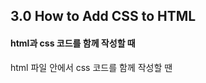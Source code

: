 ## 3.0 How to Add CSS to HTML

#### html과 css 코드를 함께 작성할 때

html 파일 안에서 css 코드를 함께 작성할 땐 <style> 태그 사용. 반드시 <head> 안에 와있어야 함

따로 css 파일을 만들 경우 <link />(self-close) 태그 사용.

href="파일명.css" re="stylesheet"로 링크 연결 후 해당 파일과의 관계를 적어줌

#### css 파일을 따로 만들어 연결해 사용할 때

따로 css 파일을 만들 경우 <link />(self-close) 태그 사용. href="파일명.css" re="stylesheet"로 링크 연결 후 해당 파일과의 관계를 적어줌

## 3.1 Writing Our First CSS Lines

#### 코드 작성 시 주의사항

- CSS가 하는 일은 HTML 태그를 가리키는 일. ("이 태그는 초록색", 우리가 가리키는 태그를 'selector'라고 함)
- CSS 작성에선 띄어쓰기를 하지 않음
- font-size:20px; 과 같이, 속성 다음 콜론(:), 값 다음 세미콜론(;)으로 닫아줘야 함

"속성이름:속성값;"

- 밑줄(\_) 또는 슬래쉬(/) 사용 불가
- css 또한 어떤 값이든 쓸 수 있으나, 속성에 맞는 값을 써야 브라우저에서 적용됨
- css 또한 모든 속성을 일일이 다 기억할 필요는 없음 -기본적으로 어떻게 동작하는지만 기억하면 됨

##### 요약

1. 태그를 지정
2. 원하는 속성값을 쓴다.

## 3.2 What Does Cascading Mean

#### CSS : Cascading Style Sheet

Cascading : 위에서 아래로 내려오는 이미지(폭포가 흐르는 것 떠올리기)

어떤 것 다음에 어떤 것이 온다 이것이 cascading이 의미하는 바다.

브라우저가 CSS 코드를 읽을 때 cascading 방식으로, 즉 위에 있는 코드부터 차례차례로 읽힌다.

위에서 아래로 읽는다는 브라우저가 CSS를 읽는 방법을 아는게 가끔 유용하다.

inline CSS와 external CSS 두 CSS 코드가 같은 대상을 가리키게 되면 어떻게 될까?

→ 브라우저는 위에서 아래로 코드를 읽으므로 마지막에 있는 코드가 우리에게 보여지게 된다.

가장 마지막으로 변경된 속성이 우리에게 보여진다.

그래서 코드의 순서를 바꾸면 최종적으로 보여지는 모습이 달라진다.

##### 요약

CSS는 위에서 아래로 작동한다. 결국 적용 되는 건 가장 마지막 코드다.

## 3.3 Blocks and Inlines

#### 블록이 아닌 것을 기억하라

1. div는 옆에 다른 div가 오지 않는다.
2. span은 옆에 다른 span이 올 수 있다.
3. link도 옆에 다른 게 올 수 있다.
4. p는 옆에 올 수 없다. (블록이기 때문)
5. 옆에 다른 요소가 못 오는걸 block
   올 수 있는걸 inline라고 한다. (in the same line)
6. inline의 대표적인 태그 <span>, <a>, <img>

## 3.4 Margin Part One

#### Block의 특징(margin, padding, border)

block에서 inline으로 inline에서 block으로 바꾸는게 가능할까? → 가능하다

이렇게 하는 걸 display 속성이라고 한다.

기본적으로 span의 display 속성은 inline이다. 이걸 block으로 바꿔주면 span도 block이 된다.

그렇다면 div를 inline으로 바꾸면 어떤 일이 일어날까? → div가 사라진다.

이유는 어떤 요소가 inline이면 그 요소는 높이와 너비를 가질 수 없기 때문이다.

높이와 너비가 없고 내용도 없기 때문에 사라져 보인다. 내용이 있으면 그 내용만큼의 크기를 가지고 보여지게 된다.

inline은 높이와 너비가 없고, block은 높이와 너비가 있다.

block의 엄청난 특징 3가지는 다음과 같다.

브라우저는 요소들에게 원치 않아도 많은 style 속성을 준다.

user agent stylesheet : 브라우저가 기본적으로 준 style 속성

1. **margin : box의 border의 바깥에 있는 공간**
2. padding
3. border

## 3.5 Margin Part Two

#### 마진 상쇄(겹침)

방향 설정 없이 margin 하나를 주면 사방에 전부 다 적용된다.

두 개를 줄 경우 상하, 좌우 이다.

네 개를 줄 경우 시계방향 순으로 적용된다. (상 우 하 좌)

Collapsing margin 현상 (상하에서만 발생함)

body안에 div의 위 아래 마진이 body의 위 아래 마진과 만나면(두 경계가 만나면), 둘 중 더 큰 값의 마진이 body에 적용되며 body 와 div margin은 하나로 취급된다.

"마진 상쇄에 대한 설명"
https://velog.io/@raram2/CSS-%EB%A7%88%EC%A7%84-%EC%83%81%EC%87%84Margin-collapsing-%EC%9B%90%EB%A6%AC-%EC%99%84%EB%B2%BD-%EC%9D%B4%ED%95%B4

## 3.6 Paddings and IDs

#### 박스에게 마진은 외투, 패딩은 내복

- padding은 margin과 반대 개념이다.

- padding은 box의 경계로부터 '안쪽'에 있는 공간이다.

- 값의 개수에 따라 적용되는 방향은 margin과 동일하다.

- 여러 div를 생성했을 때 'id'를 이용하여 div들을 구분할 수 있고, 각각 다른 속성을 적용시킬 수 있다.

- CSS로 first div에 속성을 적용 시킬 땐, #first {} , #과 아이디 사이에 공백이 있으면 안 된다.

```html

    <style>
      body {
      #first {
        background-color: whitesmoke;
        width: 150px;
        height: 150px;
      }
    </style>
  <body>
    <div id="first">
  </body>
```

- 이는 body, span 등에서도 마찬가지다.

- CSS 코드의 id명은 unique 해야 하고 HTML 코드에서 썼던 id명과 같아야 한다.

##### 요약

Collapsing Margin를 해결하기 위한 방법은 Padding을 사용하여 body 구역과 box구역의 경계를 만들어 주는 것이다.

- 크롬에서는 이 padding구역을 녹색으로 따로 표현하였다.

## 3.7 Border

#### border: box의 경계

- border 종류는 많은데 다 못생겨서 거의 한 종류의 border만 씀
- border 굵기(line-width), 종류(style), 색상(color) 순으로 입력
- style 종류: solid - 실선, dashed - 점선
- inline과 block 모두 적용됨

css의 cascading 특징을 이용해서, 한개의 border style만 바꾸고 싶으면 먼저 \*를 이용해서 전체 다 스타일 준 뒤에 밑에 해당 요소만 다른 style 주면 그거만 바뀜. 해당 요소에서 코드를 전부 다시 쓸 필요 없이 바꿀 코드만 작성하면 됨.

모든 요소에 border 주고 싶으면 *을 이용. *는 전체를 뜻함.

## 3.8 Classes

#### inline에서의 margin & padding

1. padding은 span에 적용 된다.

2. span은 inline 속성이다.

3. inline 속성은 높이와 너비가 없으므로 margin을 적용할 경우 좌, 우에만 적용된다.

- 이와 같은 상황에 margin을 위, 아래에 적용하고 싶다면, inline 요소를 block으로 바꿔줘야 한다.

4. class는 여러개의 속성들이 공용으로 사용할 수 있는 스타일 형식이다.

5. 여러 개의 속성에 같은 스타일을 적용하고 싶을 때 사용한다.

6. class는 .속성 으로 사용한다.

- id⇒ #tomato는 id="tomato"
  -class⇒ .tomato는 class="tomato"

7. id명과 다르게 class명은 여러 요소들이 같이 쓸 수 있다.

- class 속에는 btn과 tomato를 연이어 넣어 각각 다른 class 속성을 동시에 부여할 수도 있다.

## 3.9 Inline Block

#### display: inline-block;

block 속성을 inline로 바꾸고, width와 height를 갖게 하고 싶을 때는 inline-block을 사용한다.

##### 예시

div는 너비와 높이를 가질 수 없으므로, div를 inline-block으로 display해준다

하지만 많은 문제가 있고, 오래됐기 대문에 잘 사용하지 않음.
(반응형 디자인을 지원하지 않는다.)

## 3.10 Flexbox Part One

#### Flexbox란?

flexbox는 박스들을 어떤 곳이든 둘 수 있어서 좋음. 아주 유연하다. 2d(2차원) 레이아웃에서 잘 작동한다.

사용시 3개의 규칙이 있다.

1. 자식 엘리먼트에는 어떤 것도 적지 말아야 한다. 부모 엘리먼트에만 명시.

박스들을 우리가 원하는 곳으로 움직이게 하려면 부모 엘리먼트를 flex container로 만들어야 함. display: flex;

3. justify-content: 값; 으로 화면 크기에 따라 자유롭게 배치가 된다.

4. flex container는 두개의 축을 가진다. 주축(main axis)과 교차축(cross axis).
   디폴트로는 주축은 수평이고, 교차축은 수직이다.

5. justify-content: 값;는 주축에 적용되고, align-items: 값;은 교차축에 적용된다.

6. 주축은 수평으로 디폴트가 설정되어 있고 교차축은 수직으로 설정되어 있으며 나중에 바꿀 수도 있다.

7. 만약 body가 height를 가지고 있지 않다면, align-items를 설정하더라도 바뀌지 않다.
   이미 맨 위아래를 차지하고 중심에 있으니까.
   이 경우에는 flex컨테이너에 height를 추가하면 된다. 예) height: 100vh;

8. vh단위는 viewport(screen) height라는 지표다. 화면 크기에 따라 다르다. height: 100vh;는 화면 높이의 100%를 의미. 따라서 아이폰, 맥, 더 큰 화면 모두에서 화면에 맞춰 모양이 바뀜

9. vw: 보여지는 스크린 폭에 맞춰서 움직임 100vw(보여지는 스크린 폭의 100%)

## 3.11 Flexbox Part Two

#### Flex-direction & wrap

1. justify-content나 align-items의 default를 변경하기 위해선, 'flex-direction'을 수정하면 된다.

2. flex-direction에는 두 가지 속성, column과 row가 있다.

3. display를 flex로 했을 때 default는 row이다. 따라서 flex-direction: column;을 주면 주축과 교차축이 반전된다.

4. 원하는만큼 flex 부모-자식 엘리먼트를 만들어낼 수 있다.

5. flex-wrap: nowrap;을 통해 wrapping이 일어나지 않게 할 수 있다.

6. flexbox는 width값을 초기 사이즈로만 여기고, 모든 엘리먼트를 같은 줄에 있게 하기 위해 width를 바꾸기도 한다.

7. flex-direction: column-reverse; 밑에서 시작해서 위로 올라가게 한다.(마찬가지로 row-reverse도 있다.)

8. flex-wrap: wrap-reverse; 또한 있는데, 브라우저를 줄일 때, 엘리먼트가 겹쳐지는 위치가 역전된다.

## 3.12 Fixed

#### fixed와 미세 조정

1. position fixed를 이용하면 스크롤해도 항상 제자리에 머무른다.

2. 처음 만들어진 자리에 고정 되지만 top, left, right, bottom 중 하나만 수정해도 서로 다른 레이어에 위치하게되어 원래 위치가 무시된다.

3. positon fixed를 이용하면 가장 위에 위치하게 된다. (맨 앞)

## 3.13 Relative Absolute

#### Relative & Absolute

1. positon: static (default)

2. position: fixed

- element가 처음 생성된 자리에 고정.

3. position: relative;

- element가 '처음 생성된 위치'를 기준점으로, top bottom left right으로 위치를 조금씩 수정할 수 있다.

4. position: absolute;
   가장 가까운 relative 부모를 기준으로 이동
   position:relative; 를 해주면 부모가 된다.

5. 부모, 조상 요소에 position이
   지정이 되어 있지 않았을 때,
   position: absolute인 자식 요소의 위치가
   body를 기준으로 움직이는 게 아니라
   초기 컨테이닝 블록 = viewport = 현재 화면 영역의 크기를 기준으로 움직인다.

## 3.14 Pseudo Selectors part One

#### pseudo selector

기존 방법 : 태그, id w/#, class w/.

psuedo selector는 세부적으로 엘리먼트를 선택해 주는 것!

복잡한 엘리먼트 지정 과정을 pseudo selector로 간소화할 수 있음

ex>

```css
div:first-child {
  background-color: tomato;
}

div:last-child {
  background-color: teal;
}
```

1. id나 class를 따로 만드는것보다 이렇게 지정하는게 훨씬 좋은 방법
   (css에서만 선택하면 되고 html 코드를 고칠 필요가 없음)

2. n번째 태그 수정하기: nth-child(n)

```css
span:nth-child(2) {
  background-color: teal;
}
span:nth-child(even) {
  //or odd ( 홀수 )
  background-color: teal;
}
```

even은 모든 짝수번째 요소를 한꺼번에 바꿀 수있다

```css
span:nth-child(5n + 1) {
  background-color: silver;
}
```

n을 사용하면 매우 편하다

##### live Server 사용하시면서 last-child 지정 안되는 이유는?

Live Server 가 Body 태그 안쪽 맨 아래에 보이지 않는 스크립트 태그 ( 또는 어떤 것 ) 을 만들기 때문에 더이상 div가 last-child가 아닙니다.

## 3.15 Combinators

#### 다양한 Combinator

부모 자식 {} → 부모의 inside
부모 > 바로 밑 자식 {} → 부모의 under
비슷한 A1 + A2 {} → A1의 next

### 적용 방법

1. div의 자식 span들을 모두 찾아서 효과를 주는 방법

div span {
text-decoration : underline;
}

-> div밑에 있는 모든 span에 효과가 적용됨
-> 바로 밑 자식이 아니어도 div 안에 포함되는 모든 span을 찾아줌

2. div의 바로 밑 자식 span에만 효과를 주는 방법

div > span {
text-decoration : underline;
}

이렇게하면오로지 바로 밑의 자식만 건드림

3. 형제에게 효과를 주는방법

p + span {
color: black;

}

p 다음에 오는 span의 색을 검정색으로 바꿔줌

- 를 사용하면 자신 바로 밑에 있는형제에게 영향을 끼칠 수 있다.

5. 만약 p, address, span 순으로 형제관계가 형성되어있는데 p 아래 쪽 span에게 효과를 주고 싶다면?

p ~ span 으로 쓰면 바로 밑 형제가 아니더라도 적용 가능(p + span을 쓰면 중간에 address가 있기 때문에 효과가 적용되지 않음)

## 3.16 Pseudo Selectors part Two

#### Attribute selectors 특성 선택자

- 기본 형태의 input과 required input이 있다면, input:required{}를 통해서, required input에만 속성을 적용시킬 수 있다.

```css
input {
  border: 1px solid wheat;
}
input:required {
  border-color: tomato;
}
 /*...*/
<form>
  <input type="text" placeholder="first name" />
  <input type="text" placeholder="last name" />
  <input type="password" required placeholder="password"/>
</form>
```

- input{} 을 통해, [input 이름]에 해당하는 input 속성을 따로 줄 수 있다.
- 여기서, input[placeholder="First name"]은 First name에만 속성을 주지만, input[placeholder~="name"]은 name이 들어가는 모든 input에 속성을 부여할 수 있다.

```css
input[placeholder~='name'] {
  ~
}
/* '~='의 경우엔 name 앞뒤에 공백이 하나라도 있어야만 적용됨 */
/*~는 독자적인 단어, 어구 "name"을 잡아주는 것이고
*는 어떤 문장이든 name를 포함하고 있으면 다 선택. rename, ringname, adsfsfnameadsfd 등등등...*/
```

- "~="은 name을 포함하고 있다는 의미가 되는 것이다.
- a[href$=".org"] → "$="는 ".org"로 끝나는 모든 anchor를 선택할 수 있다.
- attribute selectors를 이용하면, class를 지정할 필요 없이 CSS만으로 각각의 속성을 부여해줄 수 있다.

## 3.17 States

#### Active, hover, focus, focus-within, visited

1. active
   : 해당 요소를 마우스로 클릭했을 때 효과를 적용

2. hover
   : 마우스가 해당 요소 위를 지나갈 때 효과를 적용

3. focus
   : 키보드로 선택되었을 때 효과를 적용

4. focus-within
   : 부모 요소에게 적용. 자신의 자식 요소 중 하나가 focused되었을 때 효과를 적용

5. visited
   : 방문한 사이트일 경우에 효과를 적용

6. 조건을 나열해 여러 상황을 동시 설정할 수 있음.

예) high-tag:hover low-tag:focus{

}

인 경우, 상위 요소위에 마우스 커서가 있고, 하위 요소가 focused되었을 때 효과를 적용하게 된다.

and 의 개념

## 3.18 Recap

#### 총정리

1. :: placeholder (0:46)
   : placeholder의 특성만 바꾸고 싶을 때 사용

2. :: selection (1:31)
   : 클릭해서 긁을 때(1:58) 발생

3. :: first-letter
   : 첫 글자에만 적용

4. ::first-line
   : 첫 줄에만 작용

#### States 총정리

1. active
   : 클릭할 때 작동 (예: 버튼 클릭 시 색깔 변함)

2. hover
   : 마우스 커서를 올려놓으면 작동 (예: 글자 위에 마우스 커서 올려두면 색상 변함)

3. focus
   : element가 focused된 상태

4. visited
   : 방문한 사이트임을 나타낼 때 유용

5. focus-within
   : focus되는 children이 있으면 작동
   div: focus-within {background-color: cyan}이면, div의 children이 focus 될 때 {}가 작동

- form: hover input: focus{} 의 경우엔 두 조건 모두 만족해야 {} 안이 실행

## 3.19 Colors and Variables

#### Color system

1. hexadecimal color (16진수 컬러)
   #000000 <

2. RGB 방식
   rgb(252,206,0);
   rgba (205,23,0, 0.5);

(4번째 알파 = opacity)

#### Variable (custom properties )

1. :root 라는 엘리먼트에 변수 추가

:root은 기본적으로 모든 document의 뿌리

만일 --main-color라고 변수명을 주고
이것을 document의 root에 저장하면 일일히 컬러를 직접 지정해줄 필요 없이 var(--main-color)와 같은 형식으로 불러와서 두고두고 사용 가능

2. 변수명 앞에 반드시 --를 붙여줘야 함
   -- + 변수명

빈공간이 있다면 -로 채워야 함
--default-border: 1px solde var(--main-color);

그 다음 이 변수를 사용할 곳에
p {
background-color: var(--main-color);
}
a {
background-color: var(--main-color);
}

컬러 외에도 다양한 것들을 variables로 관리 가능
